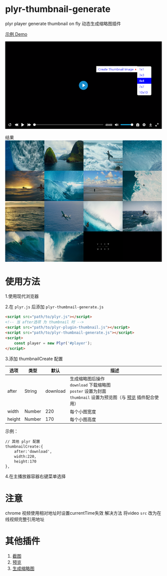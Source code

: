 # plyr-thumbnail-generate
plyr player generate thumbnail on fly
动态生成缩略图插件

[示例 Demo](https://zengde.github.io/plyr-thumbnail-generate/)

![screenshot](static/screenshot.png)

结果 
![screenshot](static/screenshot2.png)

# 使用方法
1.使用现代浏览器 

2.在 `plyr.js` 后添加 `plyr-thumbnail-generate.js`
```html
<script src="path/to/plyr.js"></script>
<!-- 当 after选项 为 thumbnail 时 -->
<script src="path/to/plyr-plugin-thumbnail.js"></script>
<script src="path/to/plyr-thumbnail-generate.js"></script>
<script>
    const player = new Plyr('#player');
</script>
```

3.添加 thumbnailCreate 配置

选项 | 类型 |  默认 | 描述  
-|-|-|-
after | String | download | 生成缩略图后操作<br> `download` 下载缩略图<br> `poster` 设置为封面<br> `thumbnail` 设置为预览图（与 [预览](https://github.com/zengde/plyr-plugin-thumbnail) 插件配合使用）
width | Number | 220 | 每个小图宽度
height | Number | 170 | 每个小图高度

示例：
```
// 其他 plyr 配置
thumbnailCreate:{
    after:'download',
    width:220,
    height:170
},
```

4.在主播放器容器右键菜单选择

# 注意
chrome 视频使用相对地址时设置currentTime失效 解决方法 将video `src` 改为在线视频完整引用地址

# 其他插件
1. [截图](https://github.com/zengde/plyr-plugin-capture)
2. [预览](https://github.com/zengde/plyr-plugin-thumbnail)
3. [生成缩略图](https://github.com/zengde/plyr-thumbnail-generate)